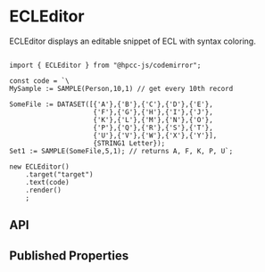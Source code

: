 # ECLEditor

<!--meta
{
    "id": 17096,
    "name": "ECLEditor",
    "kind": 128,
    "kindString": "Class",
    "flags": {
        "isExported": true
    },
    "sources": [
        {
            "fileName": "ECLEditor.ts",
            "line": 5,
            "character": 22
        }
    ],
    "extendedTypes": [
        {
            "type": "reference",
            "name": "Editor",
            "id": 15805
        }
    ],
    "folder": "packages/codemirror"
}
-->

ECLEditor displays an editable snippet of ECL with syntax coloring.

```sample-code

import { ECLEditor } from "@hpcc-js/codemirror";

const code = `\
MySample := SAMPLE(Person,10,1) // get every 10th record

SomeFile := DATASET([{'A'},{'B'},{'C'},{'D'},{'E'},
                     {'F'},{'G'},{'H'},{'I'},{'J'},
                     {'K'},{'L'},{'M'},{'N'},{'O'},
                     {'P'},{'Q'},{'R'},{'S'},{'T'},
                     {'U'},{'V'},{'W'},{'X'},{'Y'}],
                     {STRING1 Letter});
Set1 := SAMPLE(SomeFile,5,1); // returns A, F, K, P, U`;

new ECLEditor()
    .target("target")
    .text(code)
    .render()
    ;

```

## API

## Published Properties
```@hpcc-js/codemirror:ECLEditor
```

